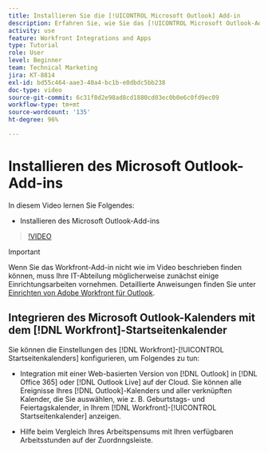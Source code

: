 ```yaml
---
title: Installieren Sie die [!UICONTROL Microsoft Outlook] Add-in
description: Erfahren Sie, wie Sie das [!UICONTROL Microsoft Outlook-Add-in installieren]
activity: use
feature: Workfront Integrations and Apps
type: Tutorial
role: User
level: Beginner
team: Technical Marketing
jira: KT-8814
exl-id: bd55c464-aae3-40a4-bc1b-e0dbdc5bb238
doc-type: video
source-git-commit: 6c31f8d2e98ad8cd1880cd03ec0b0e6c0fd9ec09
workflow-type: tm+mt
source-wordcount: '135'
ht-degree: 96%

---
```


# Installieren des Microsoft Outlook-Add-ins

In diesem Video lernen Sie Folgendes:

* Installieren des Microsoft Outlook-Add-ins

>[!VIDEO](https://video.tv.adobe.com/v/335115/?quality=12&learn=on)

>[!IMPORTANT]
>
>Wenn Sie das Workfront-Add-in nicht wie im Video beschrieben finden können, muss Ihre IT-Abteilung möglicherweise zunächst einige Einrichtungsarbeiten vornehmen. Detaillierte Anweisungen finden Sie unter [Einrichten von Adobe Workfront für Outlook](https://experienceleague.adobe.com/docs/workfront/using/adobe-workfront-integrations/workfront-for-outlook/set-up-workfront-for-outlook.html?lang=de).

## Integrieren des Microsoft Outlook-Kalenders mit dem [!DNL Workfront]-Startseitenkalender

Sie können die Einstellungen des [!DNL Workfront]-[!UICONTROL Startseitenkalenders] konfigurieren, um Folgendes zu tun:

* Integration mit einer Web-basierten Version von [!DNL Outlook] in [!DNL Office 365] oder [!DNL Outlook Live] auf der Cloud. Sie können alle Ereignisse Ihres [!DNL Outlook]-Kalenders und aller verknüpften Kalender, die Sie auswählen, wie z. B. Geburtstags- und Feiertagskalender, in Ihrem [!DNL Workfront]-[!UICONTROL Startseitenkalender] anzeigen.

* Hilfe beim Vergleich Ihres Arbeitspensums mit Ihren verfügbaren Arbeitsstunden auf der Zuordnngsleiste.
